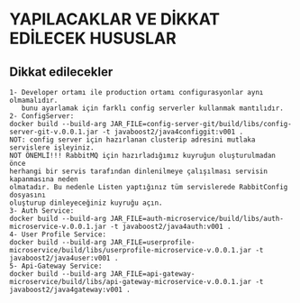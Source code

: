 # YAPILACAKLAR VE DİKKAT EDİLECEK HUSUSLAR

## Dikkat edilecekler
    1- Developer ortamı ile production ortamı configurasyonlar aynı olmamalıdır.
       bunu ayarlamak için farklı config serverler kullanmak mantılıdır.
    2- ConfigServer:
    docker build --build-arg JAR_FILE=config-server-git/build/libs/config-server-git-v.0.0.1.jar -t javaboost2/java4configgit:v001 .
    NOT: config server için hazırlanan clusterip adresini mutlaka servislere işleyiniz.
    NOT ÖNEMLİ!!! RabbitMQ için hazırladığımız kuyruğun oluşturulmadan önce 
    herhangi bir servis tarafından dinlenilmeye çalışılması servisin kapanmasına neden
    olmatadır. Bu nedenle Listen yaptığınız tüm servislerede RabbitConfig dosyasını 
    oluşturup dinleyeceğiniz kuyruğu açın.
    3- Auth Service:
    docker build --build-arg JAR_FILE=auth-microservice/build/libs/auth-microservice-v.0.0.1.jar -t javaboost2/java4auth:v001 .
    4- User Profile Service:
    docker build --build-arg JAR_FILE=userprofile-microservice/build/libs/userprofile-microservice-v.0.0.1.jar -t javaboost2/java4user:v001 .
    5- Api-Gateway Service:
    docker build --build-arg JAR_FILE=api-gateway-microservice/build/libs/api-gateway-microservice-v.0.0.1.jar -t javaboost2/java4gateway:v001 .